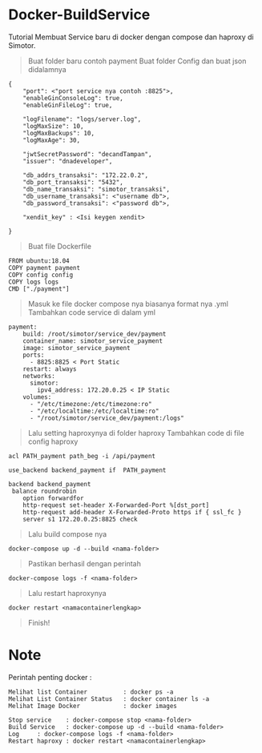 # Docker-BuildService
Tutorial Membuat Service baru di docker dengan compose dan haproxy di Simotor.

> Buat folder baru contoh payment
> Buat folder Config dan buat json didalamnya
```
{
    "port": <"port service nya contoh :8825">,
    "enableGinConsoleLog": true,
    "enableGinFileLog": true,

    "logFilename": "logs/server.log",
    "logMaxSize": 10,
    "logMaxBackups": 10,
    "logMaxAge": 30,

    "jwtSecretPassword": "decandTampan",
    "issuer": "dnadeveloper",

    "db_addrs_transaksi": "172.22.0.2",
    "db_port_transaksi": "5432",
    "db_name_transaksi": "simotor_transaksi",
    "db_username_transaksi": <"username db">,
    "db_password_transaksi": <"password db">,

    "xendit_key" : <Isi keygen xendit>

}
```
> Buat file Dockerfile
```
FROM ubuntu:18.04
COPY payment payment
COPY config config
COPY logs logs
CMD ["./payment"]

```
> Masuk ke file docker compose nya biasanya format nya .yml
> Tambahkan code service di dalam yml 
```
payment:
    build: /root/simotor/service_dev/payment
    container_name: simotor_service_payment
    image: simotor_service_payment
    ports:
      - 8825:8825 < Port Static
    restart: always
    networks:
      simotor:
        ipv4_address: 172.20.0.25 < IP Static
    volumes:
      - "/etc/timezone:/etc/timezone:ro"
      - "/etc/localtime:/etc/localtime:ro"
      - "/root/simotor/service_dev/payment:/logs"
```
> Lalu setting haproxynya di folder haproxy
> Tambahkan code di file config haproxy
```
acl PATH_payment path_beg -i /api/payment
```
```
use_backend backend_payment if  PATH_payment
```
```
backend backend_payment
 balance roundrobin
    option forwardfor
    http-request set-header X-Forwarded-Port %[dst_port]
    http-request add-header X-Forwarded-Proto https if { ssl_fc }
    server s1 172.20.0.25:8825 check
```
> Lalu build compose nya
```
docker-compose up -d --build <nama-folder>
```
> Pastikan berhasil dengan perintah
```
docker-compose logs -f <nama-folder>
```
> Lalu restart haproxynya
```
docker restart <namacontainerlengkap>
```
> Finish!
# Note
Perintah penting docker :
```
Melihat list Container          : docker ps -a
Melihat List Container Status   : docker container ls -a
Melihat Image Docker            : docker images
```
```
Stop service 	: docker-compose stop <nama-folder>
Build Service 	: docker-compose up -d --build <nama-folder>
Log		: docker-compose logs -f <nama-folder>
Restart haproxy	: docker restart <namacontainerlengkap>
```
